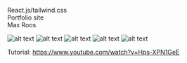 React.js/tailwind.css <br/>
Portfolio site<br/>
Max Roos<br/>

![alt text](https://cdn.discordapp.com/attachments/746464734664065175/1082282170313355344/image.png)
![alt text](https://cdn.discordapp.com/attachments/746464734664065175/1082282479030898718/image.png)
![alt text](https://cdn.discordapp.com/attachments/746464734664065175/1082282669381001286/image.png)
![alt text](https://cdn.discordapp.com/attachments/746464734664065175/1082283132553805824/image.png)
![alt text](https://cdn.discordapp.com/attachments/746464734664065175/1082283338590601316/image.png)

Tutorial: https://www.youtube.com/watch?v=Hps-XPN1GeE
